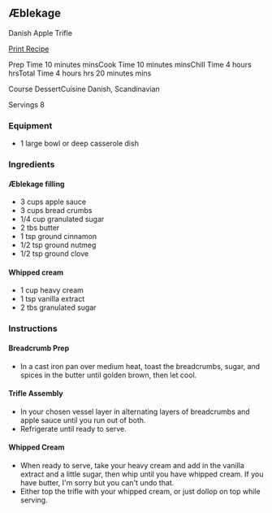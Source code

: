 

Æblekage
--------




Danish Apple Trifle



 [Print Recipe](https://recipes.dotlag.info/wprm_print/24)


 
Prep Time 10 minutes minsCook Time 10 minutes minsChill Time 4 hours hrsTotal Time 4 hours hrs 20 minutes mins



 
Course DessertCuisine Danish, Scandinavian


 
Servings 8


### Equipment

* 1 large bowl or deep casserole dish

### Ingredients

#### Æblekage filling

* 3 cups apple sauce
* 3 cups bread crumbs
* 1/4 cup granulated sugar
* 2 tbs butter
* 1 tsp ground cinnamon
* 1/2 tsp ground nutmeg
* 1/2 tsp ground clove
#### Whipped cream

* 1 cup heavy cream
* 1 tsp vanilla extract
* 2 tbs granulated sugar

### Instructions

#### Breadcrumb Prep

* In a cast iron pan over medium heat, toast the breadcrumbs, sugar, and spices in the butter until golden brown, then let cool.
#### Trifle Assembly

* In your chosen vessel layer in alternating layers of breadcrumbs and apple sauce until you run out of both.
* Refrigerate until ready to serve.
#### Whipped Cream

* When ready to serve, take your heavy cream and add in the vanilla extract and a little sugar, then whip until you have whipped cream. If you have butter, I'm sorry but you can't undo that.
* Either top the trifle with your whipped cream, or just dollop on top while serving.


 

